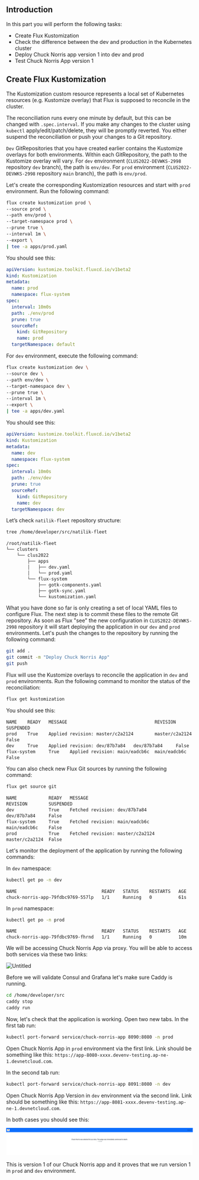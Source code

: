 ## Introduction
In this part you will perform the following tasks:
- Create Flux Kustomization
- Check the difference between the dev and production in the Kubernetes cluster
- Deploy Chuck Norris app version 1 into dev and prod
- Test Chuck Norris App version 1

## Create Flux Kustomization
The Kustomization custom resource represents a local set of Kubernetes resources (e.g. Kustomize overlay) that Flux is supposed to reconcile in the cluster.

The reconciliation runs every one minute by default, but this can be changed with `.spec.interval`. If you make any changes to the cluster using `kubectl` apply/edit/patch/delete, they will be promptly reverted. You either suspend the reconciliation or push your changes to a Git repository.

`Dev` GitRepositories that you have created earlier contains the Kustomize overlays for both environments. Within each GitRepository, the path to the Kustomize overlay will vary. For `dev` environment (`CLUS2022-DEVWKS-2998` repository `dev` branch), the path is `env/dev`. For `prod` environment (`CLUS2022-DEVWKS-2998` repository `main` branch), the path is `env/prod`.

Let's create the corresponding Kustomization resources and start with `prod` environment. Run the following command:
```bash
flux create kustomization prod \
--source prod \
--path env/prod \
--target-namespace prod \
--prune true \
--interval 1m \
--export \
| tee -a apps/prod.yaml
```

You should see this:
```yaml
apiVersion: kustomize.toolkit.fluxcd.io/v1beta2
kind: Kustomization
metadata:
  name: prod
  namespace: flux-system
spec:
  interval: 10m0s
  path: ./env/prod
  prune: true
  sourceRef:
    kind: GitRepository
    name: prod
  targetNamespace: default
```

For `dev` environment, execute the following command:
```bash
flux create kustomization dev \
--source dev \
--path env/dev \
--target-namespace dev \
--prune true \
--interval 1m \
--export \
| tee -a apps/dev.yaml
```

You should see this:
```yaml
apiVersion: kustomize.toolkit.fluxcd.io/v1beta2
kind: Kustomization
metadata:
  name: dev
  namespace: flux-system
spec:
  interval: 10m0s
  path: ./env/dev
  prune: true
  sourceRef:
    kind: GitRepository
    name: dev
  targetNamespace: dev
```

Let’s check `natilik-fleet` repository structure:
```bash
tree /home/developer/src/natilik-fleet
```

```
/root/natilik-fleet
└── clusters
    └── clus2022
        ├── apps
        │   ├── dev.yaml
        │   └── prod.yaml
        └── flux-system
            ├── gotk-components.yaml
            ├── gotk-sync.yaml
            └── kustomization.yaml
```

What you have done so far is only creating a set of local YAML files to configure Flux. The next step is to commit these files to the remote Git repository. As soon as Flux "see" the new configuration in `CLUS2022-DEVWKS-2998` repository it will start deploying the application in our `dev` and `prod` environments. Let's push the changes to the repository by running the following command:
```bash
git add .
git commit -m "Deploy Chuck Norris App"
git push
```

Flux will use the Kustomize overlays to reconcile the application in `dev` and `prod` environments. Run the following command to monitor the status of the reconciliation:
```bash
flux get kustomization
```

You should see this:
```
NAME    READY   MESSAGE                                 REVISION        SUSPENDED
prod    True    Applied revision: master/c2a2124        master/c2a2124  False
dev     True    Applied revision: dev/87b7a84   dev/87b7a84     False
flux-system     True    Applied revision: main/eadcb6c  main/eadcb6c    False
```

You can also check new Flux Git sources by running the following command:
```bash
flux get source git
```

```
NAME            READY   MESSAGE                                 REVISION        SUSPENDED
dev             True    Fetched revision: dev/87b7a84           dev/87b7a84     False
flux-system     True    Fetched revision: main/eadcb6c          main/eadcb6c    False
prod            True    Fetched revision: master/c2a2124        master/c2a2124  False
```

Let's monitor the deployment of the application by running the following commands:

In `dev` namespace:
```bash
kubectl get po -n dev
```

```
NAME                                READY   STATUS    RESTARTS   AGE
chuck-norris-app-79fdbc9769-557lp   1/1     Running   0          61s
```

In `prod` namespace:
```bash
kubectl get po -n prod
```

```
NAME                                READY   STATUS    RESTARTS   AGE
chuck-norris-app-79fdbc9769-fhrnd   1/1     Running   0          10m
```

We will be accessing Chuck Norris App via proxy. You will be able to access both services via these two links:

![Untitled](./images/devnet-proxy.png)

Before we will validate Consul and Grafana let's make sure Caddy is running.
```bash
cd /home/developer/src
caddy stop
caddy run
```

Now, let's check that the application is working. Open two new tabs. In the first tab run:
```bash
kubectl port-forward service/chuck-norris-app 8090:8080 -n prod
```
Open Chuck Norris App in `prod` environment via the first link. Link should be something like this: `https://app-8080-xxxx.devenv-testing.ap-ne-1.devnetcloud.com`.

In the second tab run:
```bash
kubectl port-forward service/chuck-norris-app 8091:8080 -n dev
```
Open Chuck Norris App Version in `dev` environment via the second link. Link should be something like this: `https://app-8081-xxxx.devenv-testing.ap-ne-1.devnetcloud.com`.

In both cases you should see this:

![Untitled](./images/chuck-norris-app-v1.png)

This is version 1 of our Chuck Norris app and it proves that we run version 1 in `prod` and `dev` environment.
